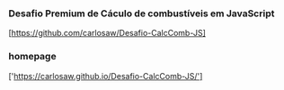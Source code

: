 ### Desafio Premium de Cáculo de combustíveis em JavaScript

[https://github.com/carlosaw/Desafio-CalcComb-JS]

### homepage
['https://carlosaw.github.io/Desafio-CalcComb-JS/']
